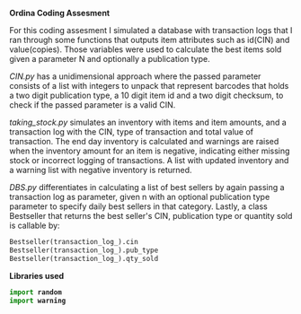 <b>Ordina Coding Assesment</b>

For this coding assesment I simulated a database with transaction logs that I ran through some functions that outputs item attributes such as id(CIN) and value(copies). Those variables were used to calculate the best items sold given a parameter N and optionally a publication type.  

<i>CIN.py</i> has a unidimensional approach where the passed parameter consists of a list with integers to unpack that represent barcodes that holds a two digit publication type, a 10 digit item id and a two digit checksum, to check if the passed parameter is a valid CIN.

<i>taking_stock.py</i> simulates an inventory with items and item amounts, and a transaction log with the CIN, type of transaction and total value of transaction. The end day inventory is calculated and warnings are raised when the inventory amount for an item is negative, indicating either missing stock or incorrect logging of transactions. A list with updated inventory and a warning list with negative inventory is returned.

<i>DBS.py</i> differentiates in calculating a list of best sellers by again passing a transaction log as parameter, given n with an optional publication type parameter to specify daily best sellers in that category. Lastly, a class Bestseller that returns the best seller's CIN, publication type or quantity sold is callable by:
```Python
Bestseller(transaction_log_).cin
Bestseller(transaction_log_).pub_type
Bestseller(transaction_log_).qty_sold 
```

<b> Libraries used <b>
```Python
import random
import warning
```
